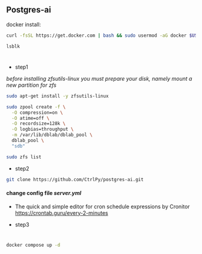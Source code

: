 ## Postgres-ai


docker install: 


 ```zsh
 curl -fsSL https://get.docker.com | bash && sudo usermod -aG docker $USER && exit
 ```


`lsblk`




#

* step1 

*before installing zfsutils-linux you must prepare your disk, namely mount a new partition for zfs*


```zsh
sudo apt-get install -y zfsutils-linux
```



```zsh
sudo zpool create -f \
  -O compression=on \
  -O atime=off \
  -O recordsize=128k \
  -O logbias=throughput \
  -m /var/lib/dblab/dblab_pool \
  dblab_pool \
  "sdb"
  ```




  ```zsh
  sudo zfs list
  ```


* step2



```zsh
git clone https://github.com/CtrlPy/postgres-ai.git
```




#### change config file  *server.yml*

* The quick and simple editor for cron schedule expressions by Cronitor https://crontab.guru/every-2-minutes



* step3
#



  ```zsh
docker compose up -d
  ```



  